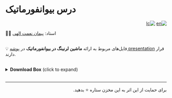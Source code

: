 # درس بیوانفورماتیک
<div dir="rtl">
  <a href='/doc/README-EN.md' title="go to the English Readme page"><img src='https://img.shields.io/badge/click_to_README-English-red.svg' alt='en'></a>
  <a href='/blob/main/LICENSE' title="go to the license"><img src='https://img.shields.io/badge/license-MIT-blue.svg' alt='lc'></a>
</div>

🧑‍🏫 استاد:
<a href='https://scholar.google.com/citations?user=phoSeskAAAAJ&hl=en'>پیمان نعمت الهی</a>
<br><br>

💡 فایل‌های مربوط به ارائه **ماشین لرنینگ در بیوانفورماتیک** در <a href='/presentation'>پوشه presentation</a> قرار دارند.
<br><br>

<details><summary><strong>Download Box</strong> (click to expand)</summary>

### slide
<table>
  <tr>
    <th>num</th>
    <th>name</th>
    <th>link</th>
  </tr>
  <tr>
    <td>1</td>
    <td>String Matching</td>
    <td><a href="https://github.com/EnAnsari/bioinformatics-hsu/releases/download/1.0.0/1-String-Matching.pdf">download</a></td>
  </tr>
  <tr>
    <td>2</td>
    <td>Exact String Matching</td>
    <td><a href="https://github.com/EnAnsari/bioinformatics-hsu/releases/download/1.0.0/2-Exact-String-Matching.pdf">download</a></td>
  </tr>
</table>

### papers
<table>
  <tr>
    <th>num</th>
    <th>name</th>
    <th>link</th>
  </tr>
  <tr>
    <td>1</td>
    <td>Simple and Efficient Pattern Matching Algorithms for Biological</td>
    <td><a href="https://github.com/EnAnsari/bioinformatics-hsu/releases/download/1.0.0/Simple_and_Efficient_Pattern_Matching_Algorithms_for_Biological.pdf">download</a></td>
  </tr>
  <tr>
    <td>2</td>
    <td>Tree-based Motif Discovery Algorithm for Bioinformatics<br>Applications Using the Branch and Bound Approach</td>
    <td><a href="https://github.com/EnAnsari/bioinformatics-hsu/releases/download/1.0.0/TCBB-2021-09-0558_Proof_hi.pdf">download</a></td>
  </tr>
</table>
</details>
<br><hr>
<p dir='rtl'>
برای حمایت از این اثر به این مخزن ستاره ⭐ بدهید.
</p>
